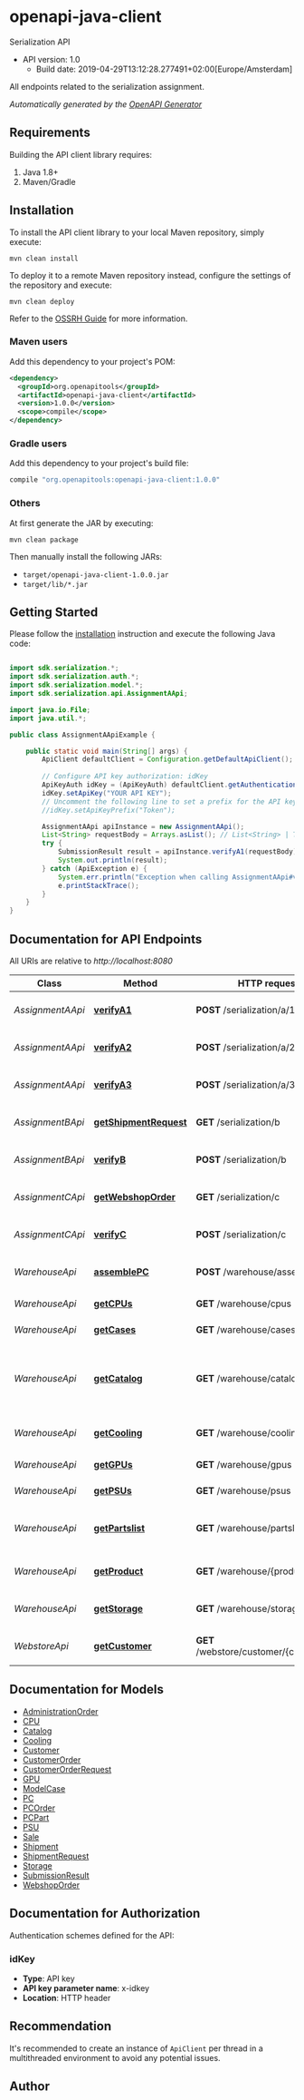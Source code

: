 # openapi-java-client

Serialization API
- API version: 1.0
  - Build date: 2019-04-29T13:12:28.277491+02:00[Europe/Amsterdam]

All endpoints related to the serialization assignment.


*Automatically generated by the [OpenAPI Generator](https://openapi-generator.tech)*


## Requirements

Building the API client library requires:
1. Java 1.8+
2. Maven/Gradle

## Installation

To install the API client library to your local Maven repository, simply execute:

```shell
mvn clean install
```

To deploy it to a remote Maven repository instead, configure the settings of the repository and execute:

```shell
mvn clean deploy
```

Refer to the [OSSRH Guide](http://central.sonatype.org/pages/ossrh-guide.html) for more information.

### Maven users

Add this dependency to your project's POM:

```xml
<dependency>
  <groupId>org.openapitools</groupId>
  <artifactId>openapi-java-client</artifactId>
  <version>1.0.0</version>
  <scope>compile</scope>
</dependency>
```

### Gradle users

Add this dependency to your project's build file:

```groovy
compile "org.openapitools:openapi-java-client:1.0.0"
```

### Others

At first generate the JAR by executing:

```shell
mvn clean package
```

Then manually install the following JARs:

* `target/openapi-java-client-1.0.0.jar`
* `target/lib/*.jar`

## Getting Started

Please follow the [installation](#installation) instruction and execute the following Java code:

```java

import sdk.serialization.*;
import sdk.serialization.auth.*;
import sdk.serialization.model.*;
import sdk.serialization.api.AssignmentAApi;

import java.io.File;
import java.util.*;

public class AssignmentAApiExample {

    public static void main(String[] args) {
        ApiClient defaultClient = Configuration.getDefaultApiClient();
        
        // Configure API key authorization: idKey
        ApiKeyAuth idKey = (ApiKeyAuth) defaultClient.getAuthentication("idKey");
        idKey.setApiKey("YOUR API KEY");
        // Uncomment the following line to set a prefix for the API key, e.g. "Token" (defaults to null)
        //idKey.setApiKeyPrefix("Token");

        AssignmentAApi apiInstance = new AssignmentAApi();
        List<String> requestBody = Arrays.asList(); // List<String> | The array of PSU identifiers.
        try {
            SubmissionResult result = apiInstance.verifyA1(requestBody);
            System.out.println(result);
        } catch (ApiException e) {
            System.err.println("Exception when calling AssignmentAApi#verifyA1");
            e.printStackTrace();
        }
    }
}

```

## Documentation for API Endpoints

All URIs are relative to *http://localhost:8080*

Class | Method | HTTP request | Description
------------ | ------------- | ------------- | -------------
*AssignmentAApi* | [**verifyA1**](docs/AssignmentAApi.md#verifyA1) | **POST** /serialization/a/1 | verify assignment A1
*AssignmentAApi* | [**verifyA2**](docs/AssignmentAApi.md#verifyA2) | **POST** /serialization/a/2 | verify assignment A2
*AssignmentAApi* | [**verifyA3**](docs/AssignmentAApi.md#verifyA3) | **POST** /serialization/a/3 | verify assignment A3
*AssignmentBApi* | [**getShipmentRequest**](docs/AssignmentBApi.md#getShipmentRequest) | **GET** /serialization/b | Get shipment request
*AssignmentBApi* | [**verifyB**](docs/AssignmentBApi.md#verifyB) | **POST** /serialization/b | verify assignment B
*AssignmentCApi* | [**getWebshopOrder**](docs/AssignmentCApi.md#getWebshopOrder) | **GET** /serialization/c | Get webshop order
*AssignmentCApi* | [**verifyC**](docs/AssignmentCApi.md#verifyC) | **POST** /serialization/c | verify assignment C
*WarehouseApi* | [**assemblePC**](docs/WarehouseApi.md#assemblePC) | **POST** /warehouse/assemble | Assemble PC parts into a PC.
*WarehouseApi* | [**getCPUs**](docs/WarehouseApi.md#getCPUs) | **GET** /warehouse/cpus | Returns all CPUs
*WarehouseApi* | [**getCases**](docs/WarehouseApi.md#getCases) | **GET** /warehouse/cases | Returns all cases
*WarehouseApi* | [**getCatalog**](docs/WarehouseApi.md#getCatalog) | **GET** /warehouse/catalog | Returns a catalog containing all parts divided in categories
*WarehouseApi* | [**getCooling**](docs/WarehouseApi.md#getCooling) | **GET** /warehouse/cooling | Returns all cooling possibilities
*WarehouseApi* | [**getGPUs**](docs/WarehouseApi.md#getGPUs) | **GET** /warehouse/gpus | Returns all GPUs
*WarehouseApi* | [**getPSUs**](docs/WarehouseApi.md#getPSUs) | **GET** /warehouse/psus | Returns all PSUs
*WarehouseApi* | [**getPartslist**](docs/WarehouseApi.md#getPartslist) | **GET** /warehouse/partslist | Returns all parts in the warehouse in one list
*WarehouseApi* | [**getProduct**](docs/WarehouseApi.md#getProduct) | **GET** /warehouse/{productId} | Get product/part by ID
*WarehouseApi* | [**getStorage**](docs/WarehouseApi.md#getStorage) | **GET** /warehouse/storage | Returns all storage possibilities
*WebstoreApi* | [**getCustomer**](docs/WebstoreApi.md#getCustomer) | **GET** /webstore/customer/{customerId} | Get customer by ID


## Documentation for Models

 - [AdministrationOrder](docs/AdministrationOrder.md)
 - [CPU](docs/CPU.md)
 - [Catalog](docs/Catalog.md)
 - [Cooling](docs/Cooling.md)
 - [Customer](docs/Customer.md)
 - [CustomerOrder](docs/CustomerOrder.md)
 - [CustomerOrderRequest](docs/CustomerOrderRequest.md)
 - [GPU](docs/GPU.md)
 - [ModelCase](docs/ModelCase.md)
 - [PC](docs/PC.md)
 - [PCOrder](docs/PCOrder.md)
 - [PCPart](docs/PCPart.md)
 - [PSU](docs/PSU.md)
 - [Sale](docs/Sale.md)
 - [Shipment](docs/Shipment.md)
 - [ShipmentRequest](docs/ShipmentRequest.md)
 - [Storage](docs/Storage.md)
 - [SubmissionResult](docs/SubmissionResult.md)
 - [WebshopOrder](docs/WebshopOrder.md)


## Documentation for Authorization

Authentication schemes defined for the API:
### idKey

- **Type**: API key
- **API key parameter name**: x-idkey
- **Location**: HTTP header


## Recommendation

It's recommended to create an instance of `ApiClient` per thread in a multithreaded environment to avoid any potential issues.

## Author



